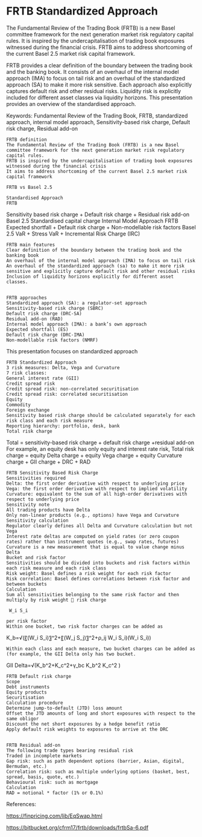 # FRTB Standardized Approach

The Fundamental Review of the Trading Book (FRTB) is a new Basel committee framework for the next generation market risk regulatory capital rules. It is inspired by the undercapitalisation of trading book exposures witnessed during the financial crisis. FRTB aims to address shortcoming of the current Basel 2.5 market risk capital framework.

FRTB provides a clear definition of the boundary between the trading book and the banking book. It consists of an overhaul of the internal model approach (IMA) to focus on tail risk and an overhaul of the standardized approach (SA) to make it more risk sensitive. Each approach also explicitly captures default risk and other residual risks. Liquidity risk is explicitly included for different asset classes via liquidity horizons. This presentation provides an overview of the standardised approach. 

Keywords:
Fundamental Review of the Trading Book,  FRTB, standardized approach, internal model approach, Sensitivity-based risk charge, Default risk charge, Residual add-on


	FRTB definition
	The Fundamental Review of the Trading Book (FRTB) is a new Basel committee framework for the next generation market risk regulatory capital rules.
	FRTB is inspired by the undercapitalisation of trading book exposures witnessed during the financial crisis
	It aims to address shortcoming of the current Basel 2.5 market risk capital framework

	FRTB vs Basel 2.5

	Standardised Approach
	FRTB
Sensitivity based risk charge + Default risk charge + Residual risk add-on
	Basel 2.5
Standardised capital charge
	Internal Model Approach
	FRTB
Expected shortfall + Default risk charge + Non-modellable risk factors
	Basel 2.5
VaR + Stress VaR + Incremental Risk Charge (IRC)


	FRTB main features
	Clear definition of the boundary between the trading book and the banking book
	An overhaul of the internal model approach (IMA) to focus on tail risk
	An overhaul of the standardized approach (sa) to make it more risk sensitive and explicitly capture default risk and other residual risks
	Inclusion of liquidity horizons explicitly for different asset classes.


	FRTB approaches
	Standardized approach (SA): a regulator-set approach
	Sensitivity-based risk charge (SBRC)
	Default risk charge (DRC-SA)
	Residual add-on (RAD)
	Internal model approach (IMA): a bank’s own approach
	Expected shortfall (ES)
	Default risk charge (DRC-IMA)
	Non-modellable risk factors (NMRF)
This presentation focuses on standardized approach


	FRTB Standardized Approach
	3 risk measures: Delta, Vega and Curvature
	7 risk classes:
	General interest rate (GII)
	Credit spread risk
	Credit spread risk: non-correlated securitisation
	Credit spread risk: correlated securitisation
	Equity
	Commodity
	Foreign exchange
	Sensitivity based risk charge should be calculated separately for each risk class and each risk measure
	Reporting hierarchy: portfolio, desk, bank
	Total risk charge
Total = sensitivity-based risk charge + default risk charge +residual add-on
For example, an equity desk has only equity and interest rate risk,
Total risk charge = equity Delta charge + equity Vega charge + equity Curvature charge + GII charge + DRC + RAD



	FRTB Sensitivity Based Risk Charge
	Sensitivities required
	Delta: the first order derivative with respect to underlying price
	Vega: the first order derivative with respect to implied volatility
	Curvature: equivalent to the sum of all high-order derivatives with respect to underlying price
	Sensitivity note
	All trading products have Delta
	Only non-linear products (e.g., options) have Vega and Curvature
	Sensitivity calculation
	Regulator clearly defines all Delta and Curvature calculation but not Vega
	Interest rate deltas are computed on yield rates (or zero coupon rates) rather than instrument quotes (e.g., swap rates, futures)
	Curvature is a new measurement that is equal to value change minus Delta
	Bucket and risk factor
	Sensitivities should be divided into buckets and risk factors within each risk measure and each risk class
	Risk weight: Basel defines a risk weight for each risk factor
	Risk correlation: Basel defines correlations between risk factor and between buckets
	Calculation
	Sum all sensitivities belonging to the same risk factor and then multiply by risk weight  risk charge
	
	 W_i S_i 
	
	per risk factor
	Within one bucket, two risk factor charges can be added as
	
K_b=√(〖(W_i S_i)〗^2+〖(W_j S_j)〗^2+ρ_ij W_i S_i)(W_i S_i))

	Within each class and each measure, two bucket charges can be added as (for example, the GII Delta only has two bucket.

GII Delta=√(K_b^2+K_c^2+γ_bc K_b^2 K_c^2 )


	FRTB Default risk charge
	Scope
	Debt instruments
	Equity products
	Securitisation
	Calculation procedure
	Determine jump-to-default (JTD) loss amount
	Offset the JTD amounts of long and short exposures with respect to the same obligor
	Discount the net short exposures by a hedge benefit ratio
	Apply default risk weights to exposures to arrive at the DRC


	FRTB Residual add-on
	The following trade types bearing residual risk
	Traded in incomplete markets
	Gap risk: such as path dependent options (barrier, Asian, digital, Bermudan, etc.)
	Correlation risk: such as multiple underlying options (basket, best, spread, basis, quote, etc.)
	Behavioural risk: such as mortgage
	Calculation
	RAD = notional * factor (1% or 0.1%) 




References:

https://finpricing.com/lib/EqSwap.html

https://bitbucket.org/cfrm17/frtb/downloads/frtbSa-6.pdf

